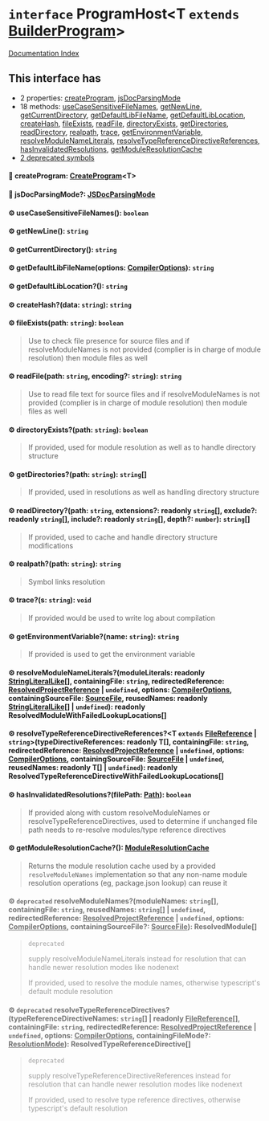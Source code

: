 # `interface` ProgramHost\<T `extends` [BuilderProgram](../interface.BuilderProgram/README.md)>

[Documentation Index](../README.md)

## This interface has

- 2 properties:
[createProgram](#-createprogram-createprogramt),
[jsDocParsingMode](#-jsdocparsingmode-jsdocparsingmode)
- 18 methods:
[useCaseSensitiveFileNames](#-usecasesensitivefilenames-boolean),
[getNewLine](#-getnewline-string),
[getCurrentDirectory](#-getcurrentdirectory-string),
[getDefaultLibFileName](#-getdefaultlibfilenameoptions-compileroptions-string),
[getDefaultLibLocation](#-getdefaultliblocation-string),
[createHash](#-createhashdata-string-string),
[fileExists](#-fileexistspath-string-boolean),
[readFile](#-readfilepath-string-encoding-string-string),
[directoryExists](#-directoryexistspath-string-boolean),
[getDirectories](#-getdirectoriespath-string-string),
[readDirectory](#-readdirectorypath-string-extensions-readonly-string-exclude-readonly-string-include-readonly-string-depth-number-string),
[realpath](#-realpathpath-string-string),
[trace](#-traces-string-void),
[getEnvironmentVariable](#-getenvironmentvariablename-string-string),
[resolveModuleNameLiterals](#-resolvemodulenameliteralsmoduleliterals-readonly-stringliterallike-containingfile-string-redirectedreference-resolvedprojectreference--undefined-options-compileroptions-containingsourcefile-sourcefile-reusednames-readonly-stringliterallike--undefined-readonly-resolvedmodulewithfailedlookuplocations),
[resolveTypeReferenceDirectiveReferences](#-resolvetypereferencedirectivereferencest-extends-filereference--stringtypedirectivereferences-readonly-t-containingfile-string-redirectedreference-resolvedprojectreference--undefined-options-compileroptions-containingsourcefile-sourcefile--undefined-reusednames-readonly-t--undefined-readonly-resolvedtypereferencedirectivewithfailedlookuplocations),
[hasInvalidatedResolutions](#-hasinvalidatedresolutionsfilepath-path-boolean),
[getModuleResolutionCache](#-getmoduleresolutioncache-moduleresolutioncache)
- [2 deprecated symbols](#-deprecated-resolvemodulenamesmodulenames-string-containingfile-string-reusednames-string--undefined-redirectedreference-resolvedprojectreference--undefined-options-compileroptions-containingsourcefile-sourcefile-resolvedmodule)


#### 📄 createProgram: [CreateProgram](../type.CreateProgram/README.md)\<T>



#### 📄 jsDocParsingMode?: [JSDocParsingMode](../enum.JSDocParsingMode/README.md)



#### ⚙ useCaseSensitiveFileNames(): `boolean`



#### ⚙ getNewLine(): `string`



#### ⚙ getCurrentDirectory(): `string`



#### ⚙ getDefaultLibFileName(options: [CompilerOptions](../interface.CompilerOptions/README.md)): `string`



#### ⚙ getDefaultLibLocation?(): `string`



#### ⚙ createHash?(data: `string`): `string`



#### ⚙ fileExists(path: `string`): `boolean`

> Use to check file presence for source files and
> if resolveModuleNames is not provided (complier is in charge of module resolution) then module files as well



#### ⚙ readFile(path: `string`, encoding?: `string`): `string`

> Use to read file text for source files and
> if resolveModuleNames is not provided (complier is in charge of module resolution) then module files as well



#### ⚙ directoryExists?(path: `string`): `boolean`

> If provided, used for module resolution as well as to handle directory structure



#### ⚙ getDirectories?(path: `string`): `string`\[]

> If provided, used in resolutions as well as handling directory structure



#### ⚙ readDirectory?(path: `string`, extensions?: readonly `string`\[], exclude?: readonly `string`\[], include?: readonly `string`\[], depth?: `number`): `string`\[]

> If provided, used to cache and handle directory structure modifications



#### ⚙ realpath?(path: `string`): `string`

> Symbol links resolution



#### ⚙ trace?(s: `string`): `void`

> If provided would be used to write log about compilation



#### ⚙ getEnvironmentVariable?(name: `string`): `string`

> If provided is used to get the environment variable



#### ⚙ resolveModuleNameLiterals?(moduleLiterals: readonly [StringLiteralLike](../type.StringLiteralLike/README.md)\[], containingFile: `string`, redirectedReference: [ResolvedProjectReference](../interface.ResolvedProjectReference/README.md) | `undefined`, options: [CompilerOptions](../interface.CompilerOptions/README.md), containingSourceFile: [SourceFile](../interface.SourceFile/README.md), reusedNames: readonly [StringLiteralLike](../type.StringLiteralLike/README.md)\[] | `undefined`): readonly ResolvedModuleWithFailedLookupLocations\[]



#### ⚙ resolveTypeReferenceDirectiveReferences?\<T `extends` [FileReference](../interface.FileReference/README.md) | `string`>(typeDirectiveReferences: readonly T\[], containingFile: `string`, redirectedReference: [ResolvedProjectReference](../interface.ResolvedProjectReference/README.md) | `undefined`, options: [CompilerOptions](../interface.CompilerOptions/README.md), containingSourceFile: [SourceFile](../interface.SourceFile/README.md) | `undefined`, reusedNames: readonly T\[] | `undefined`): readonly ResolvedTypeReferenceDirectiveWithFailedLookupLocations\[]



#### ⚙ hasInvalidatedResolutions?(filePath: [Path](../type.Path/README.md)): `boolean`

> If provided along with custom resolveModuleNames or resolveTypeReferenceDirectives, used to determine if unchanged file path needs to re-resolve modules/type reference directives



#### ⚙ getModuleResolutionCache?(): [ModuleResolutionCache](../interface.ModuleResolutionCache/README.md)

> Returns the module resolution cache used by a provided `resolveModuleNames` implementation so that any non-name module resolution operations (eg, package.json lookup) can reuse it



<div style="opacity:0.6">

#### ⚙ `deprecated` resolveModuleNames?(moduleNames: `string`\[], containingFile: `string`, reusedNames: `string`\[] | `undefined`, redirectedReference: [ResolvedProjectReference](../interface.ResolvedProjectReference/README.md) | `undefined`, options: [CompilerOptions](../interface.CompilerOptions/README.md), containingSourceFile?: [SourceFile](../interface.SourceFile/README.md)): ResolvedModule\[]

> `deprecated`
> 
> supply resolveModuleNameLiterals instead for resolution that can handle newer resolution modes like nodenext
> 
> If provided, used to resolve the module names, otherwise typescript's default module resolution



#### ⚙ `deprecated` resolveTypeReferenceDirectives?(typeReferenceDirectiveNames: `string`\[] | readonly [FileReference](../interface.FileReference/README.md)\[], containingFile: `string`, redirectedReference: [ResolvedProjectReference](../interface.ResolvedProjectReference/README.md) | `undefined`, options: [CompilerOptions](../interface.CompilerOptions/README.md), containingFileMode?: [ResolutionMode](../type.ResolutionMode/README.md)): ResolvedTypeReferenceDirective\[]

> `deprecated`
> 
> supply resolveTypeReferenceDirectiveReferences instead for resolution that can handle newer resolution modes like nodenext
> 
> If provided, used to resolve type reference directives, otherwise typescript's default resolution



</div>

